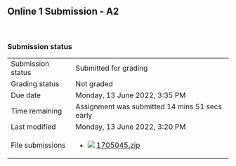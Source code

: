 <h2>Online 1 Submission - A2</h2>  

<h3>Submission status</h3><table>
<tbody><tr>
<td>Submission status</td>
<td>Submitted for grading</td>
</tr>
<tr>
<td>Grading status</td>
<td>Not graded</td>
</tr>
<tr>
<td>Due date</td>
<td>Monday, 13 June 2022, 3:35 PM</td>
</tr>
<tr>
<td>Time remaining</td>
<td>Assignment was submitted 14 mins 51 secs early</td>
</tr>
<tr>
<td>Last modified</td>
<td>Monday, 13 June 2022, 3:20 PM</td>
</tr>
<tr>
<td>File submissions</td>
<td><ul><li><img src="..%5C..%5C..%5CJanuary%202018%5CCSE102%5CiGraphics%20Offline%20Submission%20Link%20Assignment%5Cfile%5Carchive.png" /> <a href="file%5C1705045.zip">1705045.zip</a> 
</li></ul>

</td>
</tr>

</tbody>
</table>



